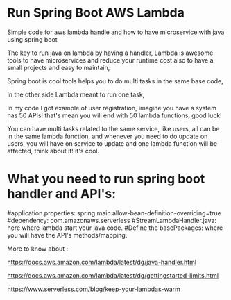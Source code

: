 # Run Spring Boot AWS Lambda
Simple code for aws lambda handle and how to have microservice with java using spring boot


The key to run java on lambda by having a handler, Lambda is awesome tools to have microservices and reduce your runtime cost also to have a small projects and easy to maintain,

Spring boot is cool tools helps you to do multi tasks in the same base code,

In the other side Lambda meant to run one task,

In my code I got example of user registration, imagine you have a system has 50 APIs! that's mean you will end with 50 lambda functions, good luck!

You can have multi tasks related to the same service, like users, all can be in the same lambda function, and whenever you need to do update on users, you will have on service to update and one lambda function will be affected, think about it! it's cool.



# What you need to run spring boot handler and API's:

#application.properties: spring.main.allow-bean-definition-overriding=true
#dependency: com.amazonaws.serverless
#StreamLambdaHandler.java: here where lambda start your java code.
#Define the basePackages: where you will have the API's methods/mapping.



More to know about :

https://docs.aws.amazon.com/lambda/latest/dg/java-handler.html

https://docs.aws.amazon.com/lambda/latest/dg/gettingstarted-limits.html

https://www.serverless.com/blog/keep-your-lambdas-warm
